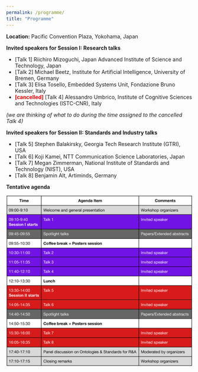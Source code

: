 ```yaml
---
permalink: /programme/
title: "Programme"
---
```


**Location:** Pacific Convention Plaza, Yokohama, Japan


**Invited speakers for Session I: Research talks**

- [Talk 1] Riichiro Mizoguchi, Japan Advanced Institute of Science and Technology, Japan 
- [Talk 2] Michael Beetz, Institute for Artificial Intelligence, University of Bremen, Germany 
- [Talk 3] Elisa Tosello, Embedded Systems Unit, Fondazione Bruno Kessler, Italy 
- <span style="color:red;"> **[cancelled]** </span> [Talk 4] Alessandro Umbrico, Institute of Cognitive Sciences and Technologies (ISTC-CNR), Italy

*(we are thinking of what to do during the time assigned to the cancelled Talk 4)*


**Invited speakers for Session II: Standards and Industry talks**

- [Talk 5] Stephen Balakirsky, Georgia Tech Research Institute (GTRI), USA 
- [Talk 6] Koji Kamei, NTT Communication Science Laboratories, Japan 
- [Talk 7] Megan Zimmerman, National Institute of Standards and Technology (NIST), USA
- [Talk 8] Benjamin Alt, Artiminds, Germany 

**Tentative agenda**


<img title="" alt="" src="./../images/agenda.png"> 





